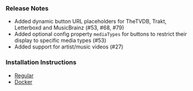 ### Release Notes

* Added dynamic button URL placeholders for TheTVDB, Trakt, Letterboxd and MusicBrainz (#53, #68, #79)
* Added optional config property `mediaTypes` for buttons to restrict their display to specific media types (#53)
* Added support for artist/music videos (#27)

### Installation Instructions

* [Regular](https://github.com/phin05/discord-rich-presence-plex/blob/v2.6.0/README.md#installation)
* [Docker](https://github.com/phin05/discord-rich-presence-plex/blob/v2.6.0/README.md#run-with-docker)
